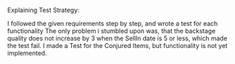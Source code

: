 Explaining Test Strategy:

I followed the given requirements step by step, and wrote a test for each functionality
The only problem i stumbled upon was, that the backstage quality does not increase by 3 when the SellIn date is 5 or less,
which made the test fail. I made a Test for the Conjured Items, but functionality is not yet implemented.
